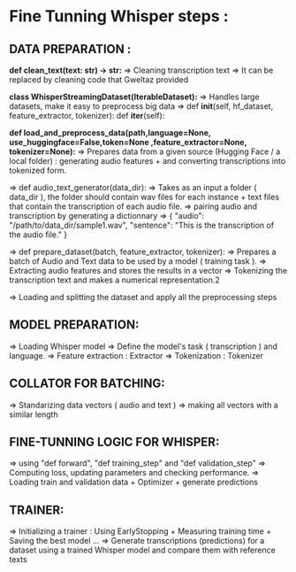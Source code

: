 # Fine Tunning Whisper steps :

## DATA PREPARATION :

**def clean_text(text: str) -> str:**
=> Cleaning transcription text
=> It can be replaced by cleaning code that Gweltaz provided


**class WhisperStreamingDataset(IterableDataset):**
=> Handles large datasets, make it easy to preprocess big data
=> def __init__(self, hf_dataset, feature_extractor, tokenizer):
   def __iter__(self):
   
**def load_and_preprocess_data(path,language=None, use_huggingface=False,token=None ,feature_extractor=None, tokenizer=None):**
 => Prepares data from a given source (Hugging Face / a local folder) : generating audio features + and converting transcriptions into tokenized form.

 => def audio_text_generator(data_dir):
    => Takes as an input a folder ( data_dir ), the folder should contain wav files for each instance + text files that contain
    the transcription of each audio file.
    => pairing audio and transcription by generating a dictionnary
    => {
         "audio": "/path/to/data_dir/sample1.wav",
         "sentence": "This is the transcription of the audio file."
       }
      
 => def prepare_dataset(batch, feature_extractor, tokenizer):
    => Prepares a batch of Audio and Text data to be used by a model ( training task ).
    => Extracting audio features and stores the results in a vector
    => Tokenizing the transcription text and makes a numerical representation.2
    
 => Loading and splitting the dataset and apply all the preprocessing steps
 
## MODEL PREPARATION:
=> Loading Whisper model
=> Define the model's task ( transcription ) and language.
=> Feature extraction : Extractor
=> Tokenization : Tokenizer

## COLLATOR FOR BATCHING:
=> Standarizing data vectors ( audio and text ) => making all vectors with a similar length

## FINE-TUNNING LOGIC FOR WHISPER:
=> using "def forward", "def training_step" and "def validation_step"  => Computing loss, updating parameters and checking
performance.
=> Loading train and validation data + Optimizer + generate predictions

## TRAINER:
=> Initializing a trainer : Using EarlyStopping + Measuring training time + Saving the best model ...
=> Generate transcriptions (predictions) for a dataset using a trained Whisper model and compare them with reference texts

